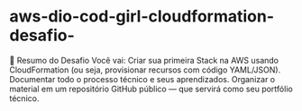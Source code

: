 # aws-dio-cod-girl-cloudformation-desafio-
🧠 Resumo do Desafio  Você vai:  Criar sua primeira Stack na AWS usando CloudFormation (ou seja, provisionar recursos com código YAML/JSON).  Documentar todo o processo técnico e seus aprendizados.  Organizar o material em um repositório GitHub público — que servirá como seu portfólio técnico.
